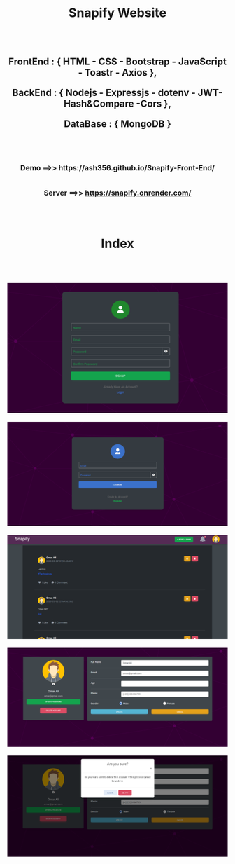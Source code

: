 
<h1 align="center"> 
  Snapify Website
</h1>
<br/>
<br/>
 
<h2 align="center"> 

FrontEnd : { HTML - CSS - Bootstrap - JavaScript - Toastr - Axios },

BackEnd : { Nodejs - Expressjs - dotenv - JWT- Hash&Compare -Cors },

DataBase : { MongoDB }

</h2>

<br/>
<br/>

<h3 align="center"> 
 Demo ==>> https://ash356.github.io/Snapify-Front-End/
<br/>
<br/>

Server ==>> https://snapify.onrender.com/
</h3>
<br/>
<br/>
<h1 align="center"> 
  Index 
</h1>
<br/>
<br/>
<h5 align="center"> 
  
  ![image](https://raw.githubusercontent.com/ash356/Snapify-Front-End/main/images/Signup.PNG)
  <br/>
  <br/>
  ![image](https://raw.githubusercontent.com/ash356/Snapify-Front-End/main/images/Login.PNG)
  <br/>
  <br/>
  ![image](https://raw.githubusercontent.com/ash356/Snapify-Front-End/main/images/Home.PNG)
  <br/>
  <br/>
  ![image](https://raw.githubusercontent.com/ash356/Snapify-Front-End/main/images/Profile.PNG)
  <br/>
  <br/>
  ![image](https://raw.githubusercontent.com/ash356/Snapify-Front-End/main/images/Delete%20Pfofile.PNG)
  <br/>
  <br/>
</h5>



